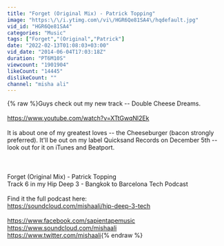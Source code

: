 ```yaml
---
title: "Forget (Original Mix) - Patrick Topping"
image: "https:\/\/i.ytimg.com\/vi\/HGR6Qe81SA4\/hqdefault.jpg"
vid_id: "HGR6Qe81SA4"
categories: "Music"
tags: ["Forget","(Original","Patrick"]
date: "2022-02-13T01:08:03+03:00"
vid_date: "2014-06-04T17:03:18Z"
duration: "PT6M10S"
viewcount: "1901904"
likeCount: "14445"
dislikeCount: ""
channel: "misha ali"
---
```

{% raw %}Guys check out my new track -- Double Cheese Dreams.<br /><br /><a rel="nofollow" target="blank" href="https://www.youtube.com/watch?v=XTtGwqNl2Ek">https://www.youtube.com/watch?v=XTtGwqNl2Ek</a><br /><br />It is about one of my greatest loves -- the Cheeseburger (bacon strongly preferred). It'll be out on my label Quicksand Records on December 5th -- look out for it on iTunes and Beatport.<br /><br /><br /><br />Forget (Original Mix) - Patrick Topping<br />Track 6 in my Hip Deep 3 - Bangkok to Barcelona Tech Podcast<br /><br />Find it the full podcast here:<br /><a rel="nofollow" target="blank" href="https://soundcloud.com/mishaali/hip-deep-3-tech">https://soundcloud.com/mishaali/hip-deep-3-tech</a><br /><br /><a rel="nofollow" target="blank" href="https://www.facebook.com/sapientapemusic">https://www.facebook.com/sapientapemusic</a><br /><a rel="nofollow" target="blank" href="https://www.soundcloud.com/mishaali">https://www.soundcloud.com/mishaali</a><br /><a rel="nofollow" target="blank" href="https://www.twitter.com/mishaali">https://www.twitter.com/mishaali</a>{% endraw %}
